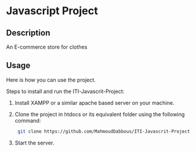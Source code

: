 # Javascript Project

## Description

An E-commerce store for clothes

## Usage

Here is how you can use the project.

Steps to install and run the ITI-Javascrit-Project:

1. Install XAMPP or a similar apache based server on your machine.

2. Clone the project in htdocs or its equivalent folder using the following command:

    ```sh
     git clone https://github.com/MahmoudDabbous/ITI-Javascrit-Project
    ```

3. Start the server.
